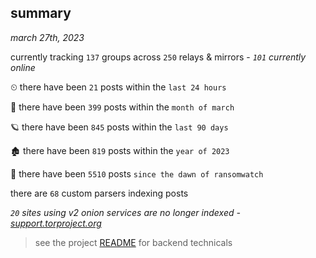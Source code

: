 
## summary
_march 27th, 2023_

currently tracking `137` groups across `250` relays & mirrors - _`101` currently online_

⏲ there have been `21` posts within the `last 24 hours`

🦈 there have been `399` posts within the `month of march`

🪐 there have been `845` posts within the `last 90 days`

🏚 there have been `819` posts within the `year of 2023`

🦕 there have been `5510` posts `since the dawn of ransomwatch`

there are `68` custom parsers indexing posts

_`20` sites using v2 onion services are no longer indexed - [support.torproject.org](https://support.torproject.org/onionservices/v2-deprecation/)_

> see the project [README](https://github.com/joshhighet/ransomwatch#ransomwatch--) for backend technicals
